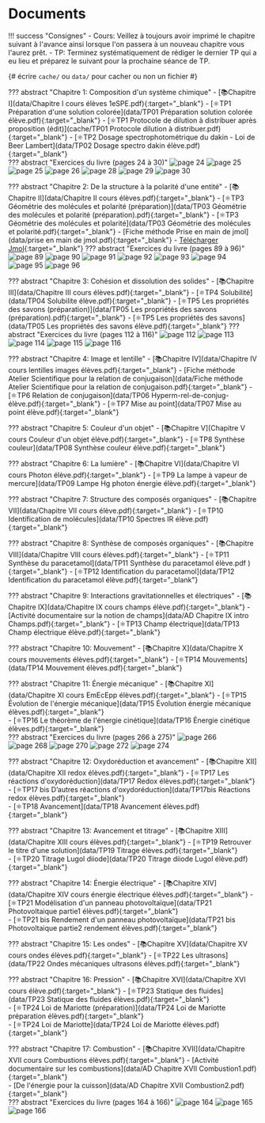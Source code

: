 # Documents


!!! success "Consignes"
    - Cours: Veillez à toujours avoir imprimé le chapitre suivant à l'avance ainsi lorsque l'on passera à un nouveau chapitre vous l'aurez prêt.
    - TP: Terminez systématiquement de rédiger le dernier TP qui a eu lieu et préparez le suivant pour la prochaine séance de TP. 



{# écrire `cache/` ou `data/` pour cacher ou non un fichier #} 

??? abstract "Chapitre 1: Composition d'un système chimique"
    - [📚Chapitre I](data/Chapitre I cours élèves 1eSPE.pdf){:target="_blank"}
    - [⚛️TP1 Préparation d'une solution colorée](data/TP01 Préparation solution colorée élève.pdf){:target="_blank"}
    - [⚛️TP1 Protocole de dilution à distribuer après proposition (édit)](cache/TP01 Protocole dilution à distribuer.pdf){:target="_blank"}
    - [⚛️TP2 Dosage spectrophotométrique du dakin - Loi de Beer Lambert](data/TP02 Dosage spectro dakin élève.pdf){:target="_blank"}    
    ??? abstract "Exercices du livre (pages 24 à 30)"
        ![page 24](data/p24.png)
        ![page 25](data/p25.png)
        ![page 25](data/p25.png)
        ![page 26](data/p26.png)
        ![page 28](data/p28.png)
        ![page 29](data/p29.png)
        ![page 30](data/p30.png)

    
??? abstract "Chapitre 2: De la structure à la polarité d'une entité"
    - [📚Chapitre II](data/Chapitre II cours élèves.pdf){:target="_blank"}
    - [⚛️TP3  Géométrie des molécules et polarité (préparation)](data/TP03 Géométrie des molécules et polarité (préparation).pdf){:target="_blank"}
    - [⚛️TP3 Géométrie des molécules et polarité](data/TP03 Géométrie des molécules et polarité.pdf){:target="_blank"}
    - [Fiche méthode Prise en main de jmol](data/prise en main de jmol.pdf){:target="_blank"}
    - [Télécharger Jmol](http://sourceforge.net/projects/jmol/files/latest/download?source=files){:target="_blank"}
    ??? abstract "Exercices du livre (pages 89 à 96)"
        ![page 89](data/p89.png)
        ![page 90](data/p90.png)
        ![page 91](data/p91.png)
        ![page 92](data/p92.png)
        ![page 93](data/p93.png)
        ![page 94](data/p94.png)
        ![page 95](data/p95.png)
        ![page 96](data/p96.png)        
    
??? abstract "Chapitre 3: Cohésion et dissolution des solides"
    - [📚Chapitre III](data/Chapitre III cours élèves.pdf){:target="_blank"}
    - [⚛️TP4 Solubilité](data/TP04 Solubilite élève.pdf){:target="_blank"}
    - [⚛️TP5 Les propriétés des savons (préparation)](data/TP05 Les propriétés des savons (préparation).pdf){:target="_blank"}
    - [⚛️TP5 Les propriétés des savons](data/TP05 Les propriétés des savons élève.pdf){:target="_blank"}
    ??? abstract "Exercices du livre (pages 112 à 116)" 
        ![page 112](data/p112.png)
        ![page 113](data/p113.png)
        ![page 114](data/p114.png)
        ![page 115](data/p115.png)
        ![page 116](data/p116.png)

    
??? abstract "Chapitre 4: Image et lentille"
    - [📚Chapitre IV](data/Chapitre IV cours lentilles images élèves.pdf){:target="_blank"}
    - [Fiche méthode Atelier Scientifique pour la relation de conjugaison](data/Fiche méthode Atelier Scientifique pour la relation de conjugaison.pdf){:target="_blank"}
    - [⚛️TP6 Relation de conjugaison](data/TP06 Hyperm-rel-de-conjug-élève.pdf){:target="_blank"}
    - [⚛️TP7 Mise au point](data/TP07 Mise au point élève.pdf){:target="_blank"}



??? abstract "Chapitre 5: Couleur d'un objet"
    - [📚Chapitre V](Chapitre V cours Couleur d'un objet élève.pdf){:target="_blank"}
    - [⚛️TP8 Synthèse couleur](data/TP08 Synthèse couleur élève.pdf){:target="_blank"}

 
??? abstract "Chapitre 6: La lumière"
    - [📚Chapitre VI](data/Chapitre VI cours Photon élève.pdf){:target="_blank"}
    - [⚛️TP9 La lampe à vapeur de mercure](data/TP09 Lampe Hg photon énergie élève.pdf){:target="_blank"}
 
??? abstract "Chapitre 7: Structure des composés organiques"
    - [📚Chapitre VII](data/Chapitre VII cours élève.pdf){:target="_blank"}
    - [⚛️TP10 Identification de molécules](data/TP10 Spectres IR élève.pdf){:target="_blank"}
 
 
??? abstract "Chapitre 8: Synthèse de composés organiques"
    - [📚Chapitre VIII](data/Chapitre VIII cours élèves.pdf){:target="_blank"}
    - [⚛️TP11 Synthèse du paracetamol](data/TP11 Synthèse du paracetamol élève.pdf      ){:target="_blank"}
    - [⚛️TP12 Identification du paracetamol](data/TP12 Identification du paracetamol élève.pdf){:target="_blank"}
    
??? abstract "Chapitre 9: Interactions gravitationnelles et électriques"
    - [📚Chapitre IX](data/Chapitre IX cours champs élève.pdf){:target="_blank"}
    - [Activité documentaire sur la notion de champs](data/AD Chapitre IX intro Champs.pdf){:target="_blank"}
    - [⚛️TP13 Champ électrique](data/TP13 Champ électrique élève.pdf){:target="_blank"}    
 
??? abstract "Chapitre 10: Mouvement"
    - [📚Chapitre X](data/Chapitre X cours mouvements élèves.pdf){:target="_blank"}
    - [⚛️TP14 Mouvements](data/TP14 Mouvement élèves.pdf){:target="_blank"}    
    
??? abstract "Chapitre 11: Énergie mécanique"
    - [📚Chapitre XI](data/Chapitre XI cours EmEcEpp élèves.pdf){:target="_blank"}
    - [⚛️TP15 Évolution de l'énergie mécanique](data/TP15 Évolution énergie mécanique élèves.pdf){:target="_blank"}    
    - [⚛️TP16 Le théorème de l'énergie cinétique](data/TP16 Énergie cinétique élèves.pdf){:target="_blank"}        
    ??? abstract "Exercices du livre (pages 266 à 275)"
        ![page 266](data/p266.png)
        ![page 268](data/p268.png)
        ![page 270](data/p270.png)
        ![page 272](data/p272.png)
        ![page 274](data/p274.png)

 
??? abstract "Chapitre 12: Oxydoréduction et avancement"
    - [📚Chapitre XII](data/Chapitre XII redox élèves.pdf){:target="_blank"}
    - [⚛️TP17 Les réactions d'oxydoréduction](data/TP17 Redox  élèves.pdf){:target="_blank"}    
    - [⚛️TP17 bis D’autres réactions d'oxydoréduction](data/TP17bis Réactions redox élèves.pdf){:target="_blank"}    
    - [⚛️TP18 Avancement](data/TP18 Avancement élèves.pdf){:target="_blank"}        

 
??? abstract "Chapitre 13: Avancement et titrage"
    - [📚Chapitre XIII](data/Chapitre XIII cours élèves.pdf){:target="_blank"}
    - [⚛️TP19 Retrouver le titre d'une solution](data/TP19 Titrage élèves.pdf){:target="_blank"}    
    - [⚛️TP20 Titrage Lugol diiode](data/TP20 Titrage diiode Lugol élève.pdf){:target="_blank"}    

 
??? abstract "Chapitre 14: Énergie électrique"
    - [📚Chapitre XIV](data/Chapitre XIV cours énergie électrique élèves.pdf){:target="_blank"}
    - [⚛️TP21 Modélisation d'un panneau photovoltaïque](data/TP21 Photovoltaique partie1 élèves.pdf){:target="_blank"}    
    - [⚛️TP21 bis Rendement d'un panneau photovoltaïque](data/TP21 bis Photovoltaique partie2 rendement élèves.pdf){:target="_blank"}    

 
??? abstract "Chapitre 15: Les ondes"
    - [📚Chapitre XV](data/Chapitre XV cours ondes élèves.pdf){:target="_blank"}
    - [⚛️TP22 Les ultrasons](data/TP22 Ondes mécaniques ultrasons élèves.pdf){:target="_blank"}    

??? abstract "Chapitre 16: Pression"
    - [📚Chapitre XVI](data/Chapitre XVI cours élève.pdf){:target="_blank"}
    - [⚛️TP23 Statique des fluides](data/TP23 Statique des fluides élèves.pdf){:target="_blank"}    
    - [⚛️TP24 Loi de Mariotte (préparation)](data/TP24 Loi de Mariotte préparation élèves.pdf){:target="_blank"}    
    - [⚛️TP24 Loi de Mariotte](data/TP24 Loi de Mariotte élèves.pdf){:target="_blank"}        

??? abstract "Chapitre 17: Combustion"
    - [📚Chapitre XVII](data/Chapitre XVII cours Combustions élèves.pdf){:target="_blank"}
    - [Activité documentaire sur les combustions](data/AD Chapitre XVII Combustion1.pdf){:target="_blank"}    
    - [De l'énergie pour la cuisson](data/AD Chapitre XVII Combustion2.pdf){:target="_blank"}    
    ??? abstract "Exercices du livre (pages 164 à 166)"
        ![page 164](data/p164.png)
        ![page 165](data/p165.png)
        ![page 166](data/p166.png)


